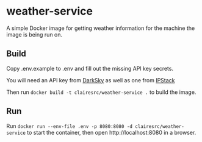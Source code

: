 # weather-service

A simple Docker image for getting weather information for the machine the image is being run on.

## Build
Copy .env.example to .env and fill out the missing API key secrets. 

You will need an API key from [DarkSky](https://darksky.net/) as well as one from [IPStack](https://ipstack.com/)

Then run `docker build -t clairesrc/weather-service .` to build the image.

## Run
Run `docker run --env-file .env -p 8080:8080 -d clairesrc/weather-service` to start the container, then open http://localhost:8080 in a browser.